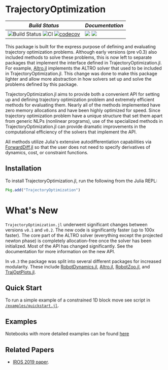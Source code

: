 # TrajectoryOptimization

| *Build Status* | *Documentation* |
| -------------- | --------------- |
| ![Build Status](https://travis-ci.org/RoboticExplorationLab/TrajectoryOptimization.jl.svg?branch=master) ![CI](https://github.com/RoboticExplorationLab/TrajectoryOptimization.jl/workflows/CI/badge.svg) [![codecov](https://codecov.io/gh/RoboticExplorationLab/TrajectoryOptimization.jl/branch/master/graph/badge.svg)](https://codecov.io/gh/RoboticExplorationLab/TrajectoryOptimization.jl) | [![](https://img.shields.io/badge/docs-dev-blue.svg)](https://RoboticExplorationLab.github.io/TrajectoryOptimization.jl/dev) [![](https://img.shields.io/badge/docs-stable-blue.svg)](https://RoboticExplorationLab.github.io/TrajectoryOptimization.jl/stable) |

This package is built for the express purpose of defining and evaluating trajectory optimization problems. Although early versions (pre v0.3) also included methods to solve these problems, this is now left to separate packages that implement the interface defined in TrajectoryOptimization.jl. For example, [Altro.jl](https://github.com/RoboticExplorationLab/Altro.jl) implements the ALTRO solver that used to be included in TrajectoryOptimization.jl. This change was done to make this package lighter and allow more abstraction in how solvers set up and solve the problems defined by this package.

TrajectoryOptimization.jl aims to provide both a convenient API for setting up and defining trajectory optimization problem and extremely efficient methods for evaluating them. Nearly all of the methods implemented have zero memory allocations and have been highly optimized for speed. Since trajectory optimization problem have a unique structure that set them apart from generic NLPs (nonlinear programs), use of the specialized methods in TrajectoryOptimization.jl can provide dramatic improvements in the computational efficiency of the solvers that implement the API.

All methods utilize Julia's extensive autodifferentiation capabilities via [ForwardDiff.jl](http://www.juliadiff.org/ForwardDiff.jl/) so that the user does not need to specify derivatives of dynamics, cost, or constraint functions.

## Installation
To install TrajectoryOptimization.jl, run the following from the Julia REPL:
```julia
Pkg.add("TrajectoryOptimization")
```

# What's New
`TrajectoryOptimization.jl` underwent significant changes between versions `v0.1` and `v0.2`. The new code is significantly faster (up to 100x faster). The core part of the ALTRO solver (everything except the projected newton phase) is completely allocation-free once the solver has been initialized. Most of the API has changed significantly. See the documentation for more information on the new API.

In `v0.3` the package was split into several different packages for increased modularity. These include [RobotDynamics.jl](https://github.com/RoboticExplorationLab/RobotDynamics.jl), [Altro.jl](https://github.com/RoboticExplorationLab/Altro.jl), [RobotZoo.jl](https://github.com/bjack205/RobotZoo.jl), and [TrajOptPlots.jl](https://github.com/RoboticExplorationLab/TrajOptPlots.jl).

## Quick Start
To run a simple example of a constrained 1D block move see script in [`/examples/quickstart.jl`](https://github.com/RoboticExplorationLab/TrajectoryOptimization.jl/blob/master/examples/quickstart.jl).

## Examples
Notebooks with more detailed examples can be found [here](https://github.com/RoboticExplorationLab/TrajectoryOptimization.jl/tree/master/examples)

## Related Papers
* [IROS 2019 paper](https://rexlab.stanford.edu/papers/altro-iros.pdf).
